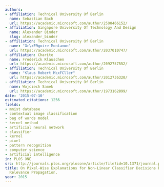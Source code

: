 ```yaml
---
authors:
- affiliation: Technical University Of Berlin
  name: Sebastian Bach
  url: https://academic.microsoft.com/author/2500466152/
- affiliation: Singapore University Of Technology And Design
  name: Alexander Binder
  slug: alexander_binder
- affiliation: Technical University Of Berlin
  name: "Gr\xE9goire Montavon"
  url: https://academic.microsoft.com/author/2037010747/
- affiliation: Charite
  name: Frederick Klauschen
  url: https://academic.microsoft.com/author/2092757552/
- affiliation: Technical University Of Berlin
  name: "Klaus Robert M\xFCller"
  url: https://academic.microsoft.com/author/2012736320/
- affiliation: Technical University Of Berlin
  name: Wojciech Samek
  url: https://academic.microsoft.com/author/1973162899/
date: '2015-07-10'
estimated_citations: 1256
fields:
- mnist database
- contextual image classification
- bag of words model
- kernel method
- artificial neural network
- classifier
- kernel
- pixel
- pattern recognition
- computer science
- artificial intelligence
in: PLOS ONE
src: http://journals.plos.org/plosone/article/file?id=10.1371/journal.pone.0130140&type=printable
title: On Pixel-Wise Explanations for Non-Linear Classifier Decisions by Layer-Wise
  Relevance Propagation.
year: 2015
---
```

